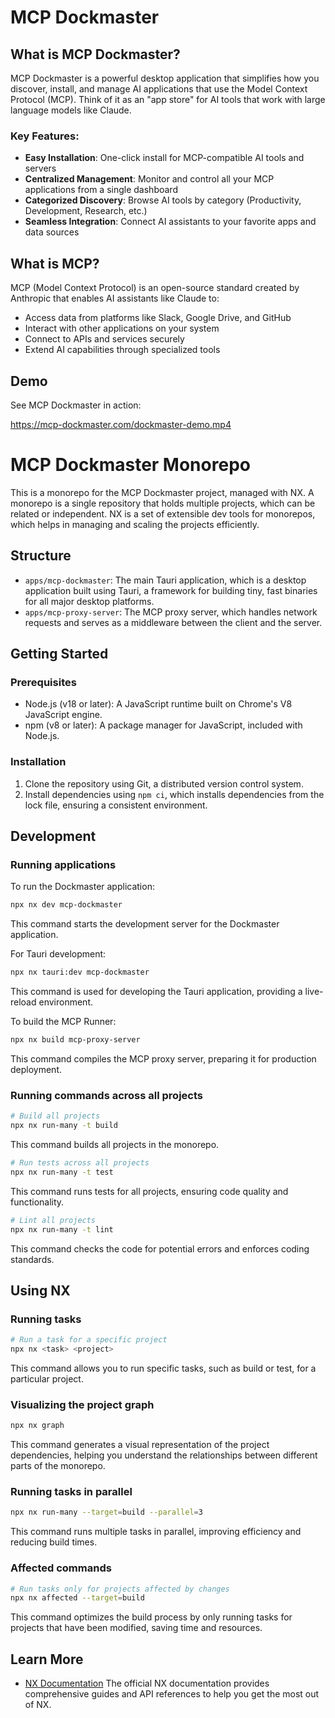 # MCP Dockmaster

## What is MCP Dockmaster?

MCP Dockmaster is a powerful desktop application that simplifies how you discover, install, and manage AI applications that use the Model Context Protocol (MCP). Think of it as an "app store" for AI tools that work with large language models like Claude.

### Key Features:

- **Easy Installation**: One-click install for MCP-compatible AI tools and servers
- **Centralized Management**: Monitor and control all your MCP applications from a single dashboard
- **Categorized Discovery**: Browse AI tools by category (Productivity, Development, Research, etc.)
- **Seamless Integration**: Connect AI assistants to your favorite apps and data sources

## What is MCP?

MCP (Model Context Protocol) is an open-source standard created by Anthropic that enables AI assistants like Claude to:
- Access data from platforms like Slack, Google Drive, and GitHub
- Interact with other applications on your system
- Connect to APIs and services securely
- Extend AI capabilities through specialized tools

## Demo

See MCP Dockmaster in action:

https://mcp-dockmaster.com/dockmaster-demo.mp4

# MCP Dockmaster Monorepo

This is a monorepo for the MCP Dockmaster project, managed with NX. A monorepo is a single repository that holds multiple projects, which can be related or independent. NX is a set of extensible dev tools for monorepos, which helps in managing and scaling the projects efficiently.

## Structure

- `apps/mcp-dockmaster`: The main Tauri application, which is a desktop application built using Tauri, a framework for building tiny, fast binaries for all major desktop platforms.
- `apps/mcp-proxy-server`: The MCP proxy server, which handles network requests and serves as a middleware between the client and the server.

## Getting Started

### Prerequisites

- Node.js (v18 or later): A JavaScript runtime built on Chrome's V8 JavaScript engine.
- npm (v8 or later): A package manager for JavaScript, included with Node.js.

### Installation

1. Clone the repository using Git, a distributed version control system.
2. Install dependencies using `npm ci`, which installs dependencies from the lock file, ensuring a consistent environment.

## Development

### Running applications

To run the Dockmaster application:

```bash
npx nx dev mcp-dockmaster
```
This command starts the development server for the Dockmaster application.

For Tauri development:

```bash
npx nx tauri:dev mcp-dockmaster
```
This command is used for developing the Tauri application, providing a live-reload environment.

To build the MCP Runner:

```bash
npx nx build mcp-proxy-server
```
This command compiles the MCP proxy server, preparing it for production deployment.

### Running commands across all projects

```bash
# Build all projects
npx nx run-many -t build
```
This command builds all projects in the monorepo.

```bash
# Run tests across all projects
npx nx run-many -t test
```
This command runs tests for all projects, ensuring code quality and functionality.

```bash
# Lint all projects
npx nx run-many -t lint
```
This command checks the code for potential errors and enforces coding standards.

## Using NX

### Running tasks

```bash
# Run a task for a specific project
npx nx <task> <project>
```
This command allows you to run specific tasks, such as build or test, for a particular project.

### Visualizing the project graph

```bash
npx nx graph
```
This command generates a visual representation of the project dependencies, helping you understand the relationships between different parts of the monorepo.

### Running tasks in parallel

```bash
npx nx run-many --target=build --parallel=3
```
This command runs multiple tasks in parallel, improving efficiency and reducing build times.

### Affected commands

```bash
# Run tasks only for projects affected by changes
npx nx affected --target=build
```
This command optimizes the build process by only running tasks for projects that have been modified, saving time and resources.

## Learn More

- [NX Documentation](https://nx.dev) 
The official NX documentation provides comprehensive guides and API references to help you get the most out of NX.        
